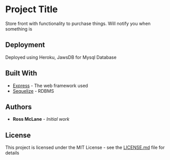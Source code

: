 # Project Title

Store front with functionality to purchase things. Will notify you when something is

## Deployment

Deployed using Heroku, JawsDB for Mysql Database

## Built With

* [Express]() - The web framework used
* [Sequelize]() - RDBMS

## Authors

* **Ross McLane** - *Initial work*

## License

This project is licensed under the MIT License - see the [LICENSE.md](LICENSE.md) file for details
